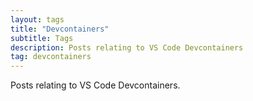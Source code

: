 ```yaml
---
layout: tags
title: "Devcontainers"
subtitle: Tags
description: Posts relating to VS Code Devcontainers
tag: devcontainers
---
```


Posts relating to VS Code Devcontainers.
